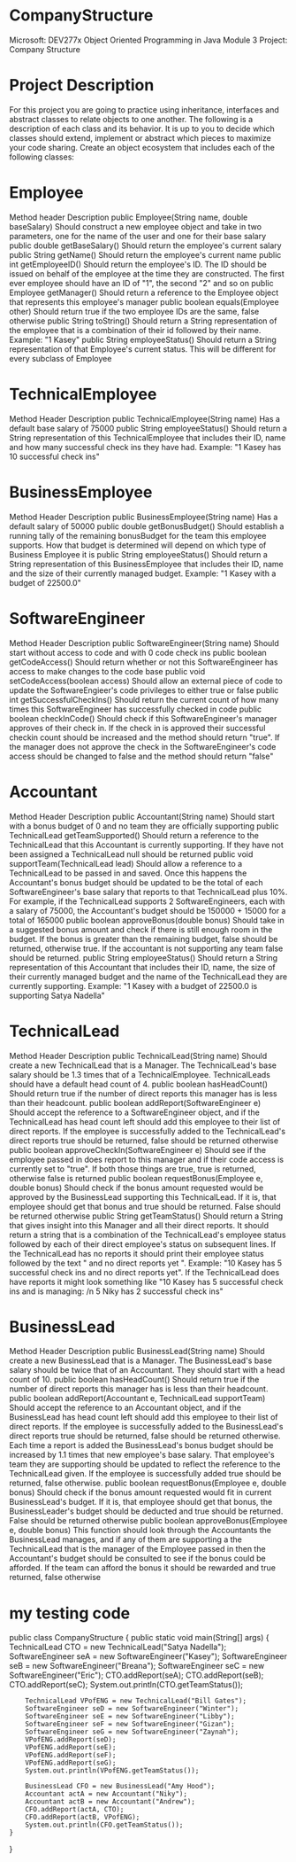 # CompanyStructure
Microsoft: DEV277x Object Oriented Programming in Java Module 3 Project: Company Structure
# Project Description
For this project you are going to practice using inheritance, interfaces and abstract classes to relate objects to one another. The following is a description of each class and its behavior. It is up to you to decide which classes should extend, implement or abstract which pieces to maximize your code sharing.
Create an object ecosystem that includes each of the following classes:
# Employee
Method header	Description
public Employee(String name, double baseSalary)	Should construct a new employee object and take in two parameters, one for the name of the user and one for their base salary
public double getBaseSalary()	Should return the employee's current salary
public String getName()	Should return the employee's current name
public int getEmployeeID()	Should return the employee's ID. The ID should be issued on behalf of the employee at the time they are constructed. The first ever employee should have an ID of "1", the second "2" and so on
public Employee getManager()	Should return a reference to the Employee object that represents this employee's manager
public boolean equals(Employee other)	Should return true if the two employee IDs are the same, false otherwise
public String toString()	Should return a String representation of the employee that is a combination of their id followed by their name. Example: "1 Kasey"
public String employeeStatus()	Should return a String representation of that Employee's current status. This will be different for every subclass of Employee
# TechnicalEmployee
Method Header	Description
public TechnicalEmployee(String name)	Has a default base salary of 75000
public String employeeStatus()	Should return a String representation of this TechnicalEmployee that includes their ID, name and how many successful check ins they have had. Example: "1 Kasey has 10 successful check ins"
# BusinessEmployee
Method Header	Description
public BusinessEmployee(String name)	Has a default salary of 50000
public double getBonusBudget()	Should establish a running tally of the remaining bonusBudget for the team this employee supports. How that budget is determined will depend on which type of Business Employee it is
public String employeeStatus()	Should return a String representation of this BusinessEmployee that includes their ID, name and the size of their currently managed budget. Example: "1 Kasey with a budget of 22500.0"
# SoftwareEngineer
Method Header	Description
public SoftwareEngineer(String name)	Should start without access to code and with 0 code check ins
public boolean getCodeAccess()	Should return whether or not this SoftwareEngineer has access to make changes to the code base
public void setCodeAccess(boolean access)	Should allow an external piece of code to update the SoftwareEngieer's code privileges to either true or false
public int getSuccessfulCheckIns()	Should return the current count of how many times this SoftwareEngineer has successfully checked in code
public boolean checkInCode()	Should check if this SoftwareEngineer's manager approves of their check in. If the check in is approved their successful checkin count should be increased and the method should return "true". If the manager does not approve the check in the SoftwareEngineer's code access should be changed to false and the method should return "false"
# Accountant
Method Header	Description
public Accountant(String name)	Should start with a bonus budget of 0 and no team they are officially supporting
public TechnicalLead getTeamSupported()	Should return a reference to the TechnicalLead that this Accountant is currently supporting. If they have not been assigned a TechnicalLead null should be returned
public void supportTeam(TechnicalLead lead)	Should allow a reference to a TechnicalLead to be passed in and saved. Once this happens the Accountant's bonus budget should be updated to be the total of each SoftwareEngineer's base salary that reports to that TechnicalLead plus 10%. For example, if the TechnicalLead supports 2 SoftwareEngineers, each with a salary of 75000, the Accountant's budget should be 150000 + 15000 for a total of 165000
public boolean approveBonus(double bonus)	Should take in a suggested bonus amount and check if there is still enough room in the budget. If the bonus is greater than the remaining budget, false should be returned, otherwise true. If the accountant is not supporting any team false should be returned.
public String employeeStatus()	Should return a String representation of this Accountant that includes their ID, name, the size of their currently managed budget and the name of the TechnicalLead they are currently supporting. Example: "1 Kasey with a budget of 22500.0 is supporting Satya Nadella"
# TechnicalLead
Method Header	Description
public TechnicalLead(String name)	Should create a new TechnicalLead that is a Manager. The TechnicalLead's base salary should be 1.3 times that of a TechnicalEmployee. TechnicalLeads should have a default head count of 4.
public boolean hasHeadCount()	Should return true if the number of direct reports this manager has is less than their headcount.
public boolean addReport(SoftwareEngineer e)	Should accept the reference to a SoftwareEngineer object, and if the TechnicalLead has head count left should add this employee to their list of direct reports. If the employee is successfully added to the TechnicalLead's direct reports true should be returned, false should be returned otherwise
public boolean approveCheckIn(SoftwareEngineer e)	Should see if the employee passed in does report to this manager and if their code access is currently set to "true". If both those things are true, true is returned, otherwise false is returned
public boolean requestBonus(Employee e, double bonus)	Should check if the bonus amount requested would be approved by the BusinessLead supporting this TechnicalLead. If it is, that employee should get that bonus and true should be returned. False should be returned otherwise
public String getTeamStatus()	Should return a String that gives insight into this Manager and all their direct reports. It should return a string that is a combination of the TechnicalLead's employee status followed by each of their direct employee's status on subsequent lines. If the TechnicalLead has no reports it should print their employee status followed by the text " and no direct reports yet ". Example: "10 Kasey has 5 successful check ins and no direct reports yet". If the TechnicalLead does have reports it might look something like "10 Kasey has 5 successful check ins and is managing: /n 5 Niky has 2 successful check ins"
# BusinessLead
Method Header	Description
public BusinessLead(String name)	Should create a new BusinessLead that is a Manager. The BusinessLead's base salary should be twice that of an Accountant. They should start with a head count of 10.
public boolean hasHeadCount()	Should return true if the number of direct reports this manager has is less than their headcount.
public boolean addReport(Accountant e, TechnicalLead supportTeam)	Should accept the reference to an Accountant object, and if the BusinessLead has head count left should add this employee to their list of direct reports. If the employee is successfully added to the BusinessLead's direct reports true should be returned, false should be returned otherwise. Each time a report is added the BusinessLead's bonus budget should be increased by 1.1 times that new employee's base salary. That employee's team they are supporting should be updated to reflect the reference to the TechnicalLead given. If the employee is successfully added true should be returned, false otherwise.
public boolean requestBonus(Employee e, double bonus)	Should check if the bonus amount requested would fit in current BusinessLead's budget. If it is, that employee should get that bonus, the BusinessLeader's budget should be deducted and true should be returned. False should be returned otherwise
public boolean approveBonus(Employee e, double bonus)	This function should look through the Accountants the BusinessLead manages, and if any of them are supporting a the TechnicalLead that is the manager of the Employee passed in then the Accountant's budget should be consulted to see if the bonus could be afforded. If the team can afford the bonus it should be rewarded and true returned, false otherwise

# my testing code 
public class CompanyStructure {
    public static void main(String[] args) {
        TechnicalLead CTO = new TechnicalLead("Satya Nadella");
        SoftwareEngineer seA = new SoftwareEngineer("Kasey");
        SoftwareEngineer seB = new SoftwareEngineer("Breana");
        SoftwareEngineer seC = new SoftwareEngineer("Eric");
        CTO.addReport(seA);
        CTO.addReport(seB);
        CTO.addReport(seC);
        System.out.println(CTO.getTeamStatus());

        TechnicalLead VPofENG = new TechnicalLead("Bill Gates");
        SoftwareEngineer seD = new SoftwareEngineer("Winter");
        SoftwareEngineer seE = new SoftwareEngineer("Libby");
        SoftwareEngineer seF = new SoftwareEngineer("Gizan");
        SoftwareEngineer seG = new SoftwareEngineer("Zaynah");
        VPofENG.addReport(seD);
        VPofENG.addReport(seE);
        VPofENG.addReport(seF);
        VPofENG.addReport(seG);
        System.out.println(VPofENG.getTeamStatus());

        BusinessLead CFO = new BusinessLead("Amy Hood");
        Accountant actA = new Accountant("Niky");
        Accountant actB = new Accountant("Andrew");
        CFO.addReport(actA, CTO);
        CFO.addReport(actB, VPofENG);
        System.out.println(CFO.getTeamStatus());
    }
}
